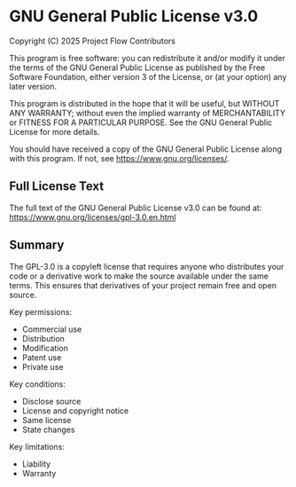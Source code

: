 # GNU General Public License v3.0

Copyright (C) 2025 Project Flow Contributors

This program is free software: you can redistribute it and/or modify
it under the terms of the GNU General Public License as published by
the Free Software Foundation, either version 3 of the License, or
(at your option) any later version.

This program is distributed in the hope that it will be useful,
but WITHOUT ANY WARRANTY; without even the implied warranty of
MERCHANTABILITY or FITNESS FOR A PARTICULAR PURPOSE.  See the
GNU General Public License for more details.

You should have received a copy of the GNU General Public License
along with this program.  If not, see <https://www.gnu.org/licenses/>.

## Full License Text

The full text of the GNU General Public License v3.0 can be found at:
https://www.gnu.org/licenses/gpl-3.0.en.html

## Summary

The GPL-3.0 is a copyleft license that requires anyone who distributes your code 
or a derivative work to make the source available under the same terms. This ensures 
that derivatives of your project remain free and open source.

Key permissions:
- Commercial use
- Distribution
- Modification
- Patent use
- Private use

Key conditions:
- Disclose source
- License and copyright notice
- Same license
- State changes

Key limitations:
- Liability
- Warranty
